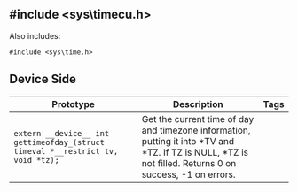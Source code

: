 ## #include <sys\timecu.h>

Also includes:
```
#include <sys\time.h>
```

## Device Side
Prototype | Description | Tags
--- | --- | :---:
```extern __device__ int gettimeofday_(struct timeval *__restrict tv, void *tz);``` | Get the current time of day and timezone information, putting it into *TV and *TZ.  If TZ is NULL, *TZ is not filled. Returns 0 on success, -1 on errors.
